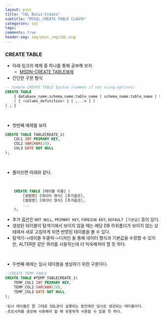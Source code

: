 ```yaml
---  
layout: post  
title: "SQL Basic-Create"  
subtitle: "MSSQL_CREATE TABLE CLAUSE"  
categories: sql
tags: 
comments: true  
header-img: img/post_img/SQL.png
---  
```

### CREATE TABLE
- 아래 링크의 예제 중 하나를 통해 공부해 보자
  - [MSDN-CREATE TABLE예제](https://docs.microsoft.com/ko-kr/sql/t-sql/statements/create-table-transact-sql?view=sql-server-ver15)
- 간단한 구문 형식
```SQL
-- Simple CREATE TABLE Syntax (common if not using options)
CREATE TABLE
    { database_name.schema_name.table_name | schema_name.table_name | table_name }
    ( { <column_definition> } [ ,...n ] )
[ ; ]
```
<br>

- 첫번째 예제를 보자
```SQL
CREATE TABLE TABLECREATE_1(
	COL1 INT PRIMARY KEY,
	COL2 VARCHAR(20),
	COL3 DATE NOT NULL
);
```
<br>

- 풀어쓰면 아래와 같다.
<br>

```SQL
	CREATE TABLE [테이블 이름] (
		[컬럼명] [데이터 형식] [추가옵션],
		[컬럼명] [데이터 형식] [추가옵션],
		... 
	);
```
  - 추가 옵션은 `NOT NULL`, `PRIMARY KEY`, `FOREIGN KEY`, `DEFAULT [기본값]` 등이 있다.
  - 생성된 테이블이 탐색기에서 보이지 않을 때는 해당 DB 하위폴더가 보이지 않는 상태에서 새로 고침하게 되면 반영된 테이블을 볼 수 있다.
  - 탐색기->테이블 우클릭->디자인 을 통해 데이터 형식과 기본값을 수정할 수 있지만, ALTER문 같은 쿼리를 사용하는데 더 익숙해져야 할 듯 하다. 
<br>

- 두번째 예제는 임시 테이블을 생성하기 위한 구문이다.
```SQL
--CREATE TEMP TABLE
CREATE TABLE #TEMP_TABLECREATE_1(
	TEMP_COL1 INT PRIMARY KEY,
	TEMP_COL2 VARCHAR(20),
	TEMP_COL3 DATE NOT NULL
);
```
	-임시 테이블은 말 그대로 SQL문이 실행되는 동안에만 임시로 생성되는 테이블이다.
	-프로시저를 생성해 사용해야 할 때 유용하게 사용할 수 있을 듯 하다.